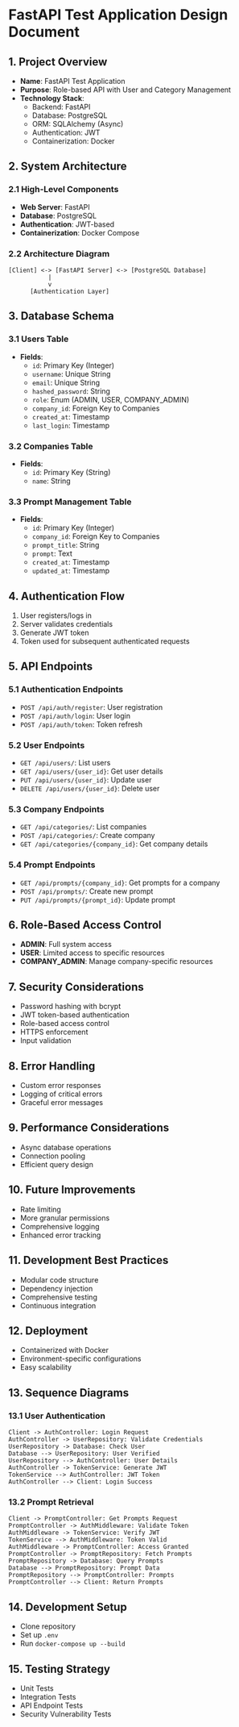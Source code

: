# FastAPI Test Application Design Document

## 1. Project Overview
- **Name**: FastAPI Test Application
- **Purpose**: Role-based API with User and Category Management
- **Technology Stack**: 
  - Backend: FastAPI
  - Database: PostgreSQL
  - ORM: SQLAlchemy (Async)
  - Authentication: JWT
  - Containerization: Docker

## 2. System Architecture
### 2.1 High-Level Components
- **Web Server**: FastAPI
- **Database**: PostgreSQL
- **Authentication**: JWT-based
- **Containerization**: Docker Compose

### 2.2 Architecture Diagram
```
[Client] <-> [FastAPI Server] <-> [PostgreSQL Database]
           |
           v
      [Authentication Layer]
```

## 3. Database Schema

### 3.1 Users Table
- **Fields**:
  - `id`: Primary Key (Integer)
  - `username`: Unique String
  - `email`: Unique String
  - `hashed_password`: String
  - `role`: Enum (ADMIN, USER, COMPANY_ADMIN)
  - `company_id`: Foreign Key to Companies
  - `created_at`: Timestamp
  - `last_login`: Timestamp

### 3.2 Companies Table
- **Fields**:
  - `id`: Primary Key (String)
  - `name`: String

### 3.3 Prompt Management Table
- **Fields**:
  - `id`: Primary Key (Integer)
  - `company_id`: Foreign Key to Companies
  - `prompt_title`: String
  - `prompt`: Text
  - `created_at`: Timestamp
  - `updated_at`: Timestamp

## 4. Authentication Flow
1. User registers/logs in
2. Server validates credentials
3. Generate JWT token
4. Token used for subsequent authenticated requests

## 5. API Endpoints

### 5.1 Authentication Endpoints
- `POST /api/auth/register`: User registration
- `POST /api/auth/login`: User login
- `POST /api/auth/token`: Token refresh

### 5.2 User Endpoints
- `GET /api/users/`: List users
- `GET /api/users/{user_id}`: Get user details
- `PUT /api/users/{user_id}`: Update user
- `DELETE /api/users/{user_id}`: Delete user

### 5.3 Company Endpoints
- `GET /api/categories/`: List companies
- `POST /api/categories/`: Create company
- `GET /api/categories/{company_id}`: Get company details

### 5.4 Prompt Endpoints
- `GET /api/prompts/{company_id}`: Get prompts for a company
- `POST /api/prompts/`: Create new prompt
- `PUT /api/prompts/{prompt_id}`: Update prompt

## 6. Role-Based Access Control
- **ADMIN**: Full system access
- **USER**: Limited access to specific resources
- **COMPANY_ADMIN**: Manage company-specific resources

## 7. Security Considerations
- Password hashing with bcrypt
- JWT token-based authentication
- Role-based access control
- HTTPS enforcement
- Input validation

## 8. Error Handling
- Custom error responses
- Logging of critical errors
- Graceful error messages

## 9. Performance Considerations
- Async database operations
- Connection pooling
- Efficient query design

## 10. Future Improvements
- Rate limiting
- More granular permissions
- Comprehensive logging
- Enhanced error tracking

## 11. Development Best Practices
- Modular code structure
- Dependency injection
- Comprehensive testing
- Continuous integration

## 12. Deployment
- Containerized with Docker
- Environment-specific configurations
- Easy scalability

## 13. Sequence Diagrams

### 13.1 User Authentication
```
Client -> AuthController: Login Request
AuthController -> UserRepository: Validate Credentials
UserRepository -> Database: Check User
Database --> UserRepository: User Verified
UserRepository --> AuthController: User Details
AuthController -> TokenService: Generate JWT
TokenService --> AuthController: JWT Token
AuthController --> Client: Login Success
```

### 13.2 Prompt Retrieval
```
Client -> PromptController: Get Prompts Request
PromptController -> AuthMiddleware: Validate Token
AuthMiddleware -> TokenService: Verify JWT
TokenService --> AuthMiddleware: Token Valid
AuthMiddleware -> PromptController: Access Granted
PromptController -> PromptRepository: Fetch Prompts
PromptRepository -> Database: Query Prompts
Database --> PromptRepository: Prompt Data
PromptRepository --> PromptController: Prompts
PromptController --> Client: Return Prompts
```

## 14. Development Setup
- Clone repository
- Set up `.env`
- Run `docker-compose up --build`

## 15. Testing Strategy
- Unit Tests
- Integration Tests
- API Endpoint Tests
- Security Vulnerability Tests
